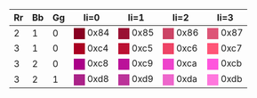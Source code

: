 | Rr	| Bb	| Gg	| Ii=0	| Ii=1	| Ii=2	| Ii=3	|
| ----	| ----	| ----	| ----	| ----	| ----	| ----	|
| 2	| 1	| 0	|<span style="display:inline-block;vertical-align:middle;width:1lh;height:1lh;background:#802"></span> 0x84	|<span style="display:inline-block;vertical-align:middle;width:1lh;height:1lh;background:#913"></span> 0x85	|<span style="display:inline-block;vertical-align:middle;width:1lh;height:1lh;background:#c46"></span> 0x86	|<span style="display:inline-block;vertical-align:middle;width:1lh;height:1lh;background:#d57"></span> 0x87	|
| 3	| 1	| 0	|<span style="display:inline-block;vertical-align:middle;width:1lh;height:1lh;background:#a02"></span> 0xc4	|<span style="display:inline-block;vertical-align:middle;width:1lh;height:1lh;background:#b13"></span> 0xc5	|<span style="display:inline-block;vertical-align:middle;width:1lh;height:1lh;background:#e46"></span> 0xc6	|<span style="display:inline-block;vertical-align:middle;width:1lh;height:1lh;background:#f57"></span> 0xc7	|
| 3	| 2	| 0	|<span style="display:inline-block;vertical-align:middle;width:1lh;height:1lh;background:#a08"></span> 0xc8	|<span style="display:inline-block;vertical-align:middle;width:1lh;height:1lh;background:#b19"></span> 0xc9	|<span style="display:inline-block;vertical-align:middle;width:1lh;height:1lh;background:#e4c"></span> 0xca	|<span style="display:inline-block;vertical-align:middle;width:1lh;height:1lh;background:#f5d"></span> 0xcb	|
| 3	| 2	| 1	|<span style="display:inline-block;vertical-align:middle;width:1lh;height:1lh;background:#a28"></span> 0xd8	|<span style="display:inline-block;vertical-align:middle;width:1lh;height:1lh;background:#b39"></span> 0xd9	|<span style="display:inline-block;vertical-align:middle;width:1lh;height:1lh;background:#e6c"></span> 0xda	|<span style="display:inline-block;vertical-align:middle;width:1lh;height:1lh;background:#f7d"></span> 0xdb	|
